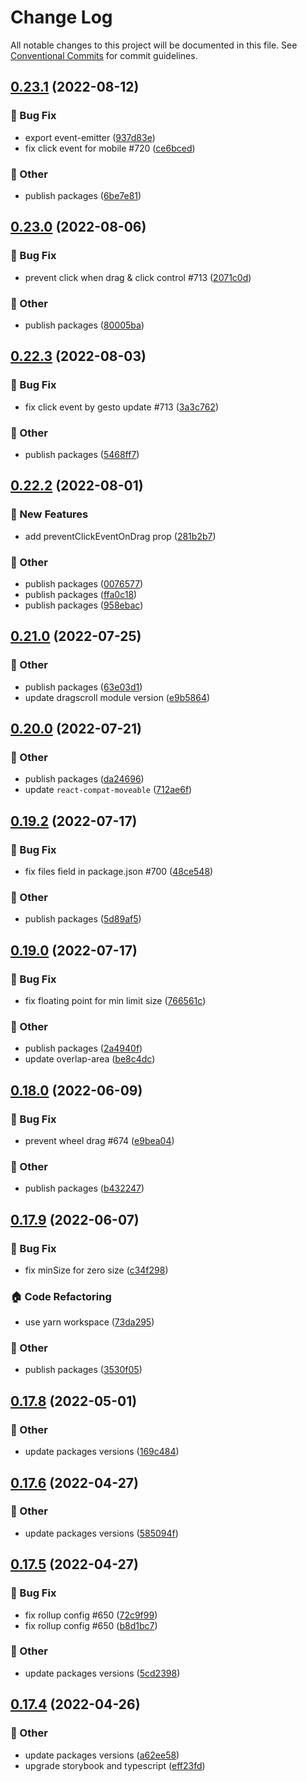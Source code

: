 # Change Log

All notable changes to this project will be documented in this file.
See [Conventional Commits](https://conventionalcommits.org) for commit guidelines.

## [0.23.1](https://github.com/daybrush/moveable/blob/master/packages/react-compat-moveable/compare/react-compat-moveable@0.23.0...react-compat-moveable@0.23.1) (2022-08-12)


### :bug: Bug Fix

* export event-emitter ([937d83e](https://github.com/daybrush/moveable/blob/master/packages/react-compat-moveable/commit/937d83e221d7080abdb699bc088eff9ca89caaa4))
* fix click event for mobile #720 ([ce6bced](https://github.com/daybrush/moveable/blob/master/packages/react-compat-moveable/commit/ce6bced55ca6e32981215ebd91a57fe04a789f4e))


### :mega: Other

* publish packages ([6be7e81](https://github.com/daybrush/moveable/blob/master/packages/react-compat-moveable/commit/6be7e8122b8edd2e323a039cdbb73381de74e14f))



## [0.23.0](https://github.com/daybrush/moveable/blob/master/packages/react-compat-moveable/compare/react-compat-moveable@0.22.3...react-compat-moveable@0.23.0) (2022-08-06)


### :bug: Bug Fix

* prevent click when drag & click control #713 ([2071c0d](https://github.com/daybrush/moveable/blob/master/packages/react-compat-moveable/commit/2071c0dd68503d920fe9c26e53ec8c17627bee2b))


### :mega: Other

* publish packages ([80005ba](https://github.com/daybrush/moveable/blob/master/packages/react-compat-moveable/commit/80005bada5651afd0c5487a193ab321b22ab1b55))



## [0.22.3](https://github.com/daybrush/moveable/blob/master/packages/react-compat-moveable/compare/react-compat-moveable@0.22.2...react-compat-moveable@0.22.3) (2022-08-03)


### :bug: Bug Fix

* fix click event by gesto update #713 ([3a3c762](https://github.com/daybrush/moveable/blob/master/packages/react-compat-moveable/commit/3a3c762fc20cf682c3d8fda21f28244a3ecf36bd))


### :mega: Other

* publish packages ([5468ff7](https://github.com/daybrush/moveable/blob/master/packages/react-compat-moveable/commit/5468ff763bfa3f30e637ce8f504af09152b22c5c))



## [0.22.2](https://github.com/daybrush/moveable/blob/master/packages/react-compat-moveable/compare/react-compat-moveable@0.21.0...react-compat-moveable@0.22.2) (2022-08-01)


### :rocket: New Features

* add preventClickEventOnDrag prop ([281b2b7](https://github.com/daybrush/moveable/blob/master/packages/react-compat-moveable/commit/281b2b7aa5dba3bdc4c3f478e115a0de8fd2359e))


### :mega: Other

* publish packages ([0076577](https://github.com/daybrush/moveable/blob/master/packages/react-compat-moveable/commit/00765776ba92b5ca691c1aefd1c20687952373d9))
* publish packages ([ffa0c18](https://github.com/daybrush/moveable/blob/master/packages/react-compat-moveable/commit/ffa0c18bb6970d6f8d88a49db23b11620e704618))
* publish packages ([958ebac](https://github.com/daybrush/moveable/blob/master/packages/react-compat-moveable/commit/958ebace6032eafb17f1ce366394b440671b45b3))



## [0.21.0](https://github.com/daybrush/moveable/blob/master/packages/react-compat-moveable/compare/react-compat-moveable@0.20.0...react-compat-moveable@0.21.0) (2022-07-25)


### :mega: Other

* publish packages ([63e03d1](https://github.com/daybrush/moveable/blob/master/packages/react-compat-moveable/commit/63e03d1d5f69e56c7df6d357c58d7acd06932e80))
* update dragscroll module version ([e9b5864](https://github.com/daybrush/moveable/blob/master/packages/react-compat-moveable/commit/e9b5864c83853578c4190e792543019e30b017eb))



## [0.20.0](https://github.com/daybrush/moveable/blob/master/packages/react-compat-moveable/compare/react-compat-moveable@0.19.2...react-compat-moveable@0.20.0) (2022-07-21)


### :mega: Other

* publish packages ([da24696](https://github.com/daybrush/moveable/blob/master/packages/react-compat-moveable/commit/da24696977c24b6ea54a433192d15bb7ecbc62e9))
* update `react-compat-moveable` ([712ae6f](https://github.com/daybrush/moveable/blob/master/packages/react-compat-moveable/commit/712ae6fb49dec3f4e40a3cd664f63625d7cd5669))



## [0.19.2](https://github.com/daybrush/moveable/blob/master/packages/react-compat-moveable/compare/react-compat-moveable@0.19.0...react-compat-moveable@0.19.2) (2022-07-17)


### :bug: Bug Fix

* fix files field in package.json #700 ([48ce548](https://github.com/daybrush/moveable/blob/master/packages/react-compat-moveable/commit/48ce548438dd0a7da9f544730b2fc3ab65073775))


### :mega: Other

* publish packages ([5d89af5](https://github.com/daybrush/moveable/blob/master/packages/react-compat-moveable/commit/5d89af521d1a288d4d9ca7923e0e9654e8f97d53))



## [0.19.0](https://github.com/daybrush/moveable/blob/master/packages/react-compat-moveable/compare/react-compat-moveable@0.18.0...react-compat-moveable@0.19.0) (2022-07-17)


### :bug: Bug Fix

* fix floating point for min limit size ([766561c](https://github.com/daybrush/moveable/blob/master/packages/react-compat-moveable/commit/766561c0e785098720c5a0ae6d9da1e2d9d7b879))


### :mega: Other

* publish packages ([2a4940f](https://github.com/daybrush/moveable/blob/master/packages/react-compat-moveable/commit/2a4940f74997fae24c7d77c553a6bc6be1301d40))
* update overlap-area ([be8c4dc](https://github.com/daybrush/moveable/blob/master/packages/react-compat-moveable/commit/be8c4dc19dbd6d6d7f782c73272cb9878ca21982))



## [0.18.0](https://github.com/daybrush/moveable/blob/master/packages/react-compat-moveable/compare/react-compat-moveable@0.17.9...react-compat-moveable@0.18.0) (2022-06-09)


### :bug: Bug Fix

* prevent wheel drag #674 ([e9bea04](https://github.com/daybrush/moveable/blob/master/packages/react-compat-moveable/commit/e9bea04aec00bd3a2a06918b539c9b02b2a589d5))


### :mega: Other

* publish packages ([b432247](https://github.com/daybrush/moveable/blob/master/packages/react-compat-moveable/commit/b4322470bcd3bb05fc67d2c89eedd737f8b4b67a))



## [0.17.9](https://github.com/daybrush/moveable/blob/master/packages/react-compat-moveable/compare/react-compat-moveable@0.17.8...react-compat-moveable@0.17.9) (2022-06-07)


### :bug: Bug Fix

* fix minSize for zero size ([c34f298](https://github.com/daybrush/moveable/blob/master/packages/react-compat-moveable/commit/c34f29803a487098f36f45991ea6dff03bd2750a))


### :house: Code Refactoring

* use yarn workspace ([73da295](https://github.com/daybrush/moveable/blob/master/packages/react-compat-moveable/commit/73da295064845a3791782c1777a9c555272a0af0))


### :mega: Other

* publish packages ([3530f05](https://github.com/daybrush/moveable/blob/master/packages/react-compat-moveable/commit/3530f0526081b0c010e6c964265b466713f0212e))



## [0.17.8](https://github.com/daybrush/moveable/blob/master/packages/react-compat-moveable/compare/react-compat-moveable@0.17.6...react-compat-moveable@0.17.8) (2022-05-01)


### :mega: Other

* update packages versions ([169c484](https://github.com/daybrush/moveable/blob/master/packages/react-compat-moveable/commit/169c48417bb4bc07c59e227c545e379dbf43d15b))



## [0.17.6](https://github.com/daybrush/moveable/blob/master/packages/react-compat-moveable/compare/react-compat-moveable@0.17.5...react-compat-moveable@0.17.6) (2022-04-27)


### :mega: Other

* update packages versions ([585094f](https://github.com/daybrush/moveable/blob/master/packages/react-compat-moveable/commit/585094f76ec6e1556159ac357d6ac83ebab953ae))



## [0.17.5](https://github.com/daybrush/moveable/blob/master/packages/react-compat-moveable/compare/react-compat-moveable@0.17.4...react-compat-moveable@0.17.5) (2022-04-27)


### :bug: Bug Fix

* fix rollup config #650 ([72c9f99](https://github.com/daybrush/moveable/blob/master/packages/react-compat-moveable/commit/72c9f99a2d82ebdbc9de6a99ea6ede817a2c1773))
* fix rollup config #650 ([b8d1bc7](https://github.com/daybrush/moveable/blob/master/packages/react-compat-moveable/commit/b8d1bc79ff484e57fcdec43f25c043d8d9b7e7df))


### :mega: Other

* update packages versions ([5cd2398](https://github.com/daybrush/moveable/blob/master/packages/react-compat-moveable/commit/5cd2398dbb4dbbda24032641fe5bf111780b75fc))



## [0.17.4](https://github.com/daybrush/moveable/blob/master/packages/react-compat-moveable/compare/react-compat-moveable@0.17.3...react-compat-moveable@0.17.4) (2022-04-26)


### :mega: Other

* update packages versions ([a62ee58](https://github.com/daybrush/moveable/blob/master/packages/react-compat-moveable/commit/a62ee58b9bc32f06edc95d55ea28b60c20881ac4))
* upgrade storybook and typescript ([eff23fd](https://github.com/daybrush/moveable/blob/master/packages/react-compat-moveable/commit/eff23fd7340964ed0e3e6f5930e56558c4d91d18))
